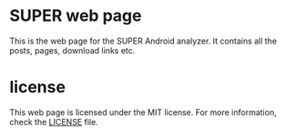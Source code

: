 # SUPER web page

This is the web page for the SUPER Android analyzer. It contains all the posts, pages, download
links etc.

# license

This web page is licensed under the MIT license. For more information, check the [LICENSE](LICENSE)
file.
